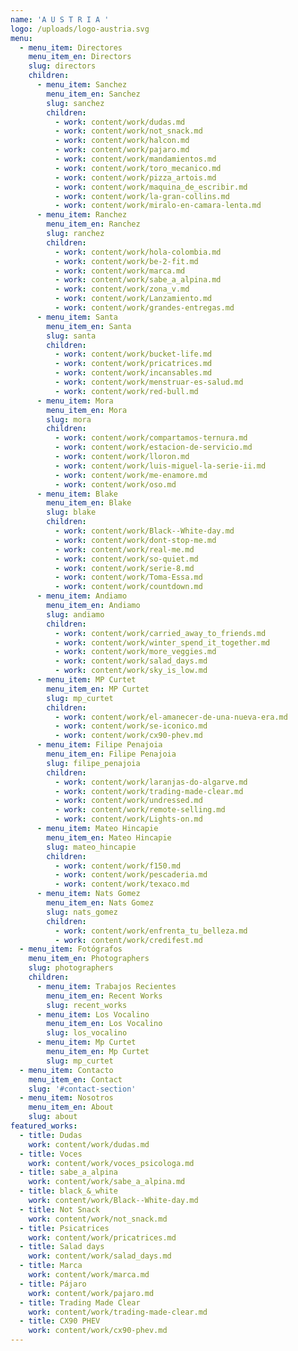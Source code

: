 ```yaml
---
name: 'A U S T R I A '
logo: /uploads/logo-austria.svg
menu:
  - menu_item: Directores
    menu_item_en: Directors
    slug: directors
    children:
      - menu_item: Sanchez
        menu_item_en: Sanchez
        slug: sanchez
        children:
          - work: content/work/dudas.md
          - work: content/work/not_snack.md
          - work: content/work/halcon.md
          - work: content/work/pajaro.md
          - work: content/work/mandamientos.md
          - work: content/work/toro_mecanico.md
          - work: content/work/pizza_artois.md
          - work: content/work/maquina_de_escribir.md
          - work: content/work/la-gran-collins.md
          - work: content/work/miralo-en-camara-lenta.md
      - menu_item: Ranchez
        menu_item_en: Ranchez
        slug: ranchez
        children:
          - work: content/work/hola-colombia.md
          - work: content/work/be-2-fit.md
          - work: content/work/marca.md
          - work: content/work/sabe_a_alpina.md
          - work: content/work/zona_v.md
          - work: content/work/Lanzamiento.md
          - work: content/work/grandes-entregas.md
      - menu_item: Santa
        menu_item_en: Santa
        slug: santa
        children:
          - work: content/work/bucket-life.md
          - work: content/work/pricatrices.md
          - work: content/work/incansables.md
          - work: content/work/menstruar-es-salud.md
          - work: content/work/red-bull.md
      - menu_item: Mora
        menu_item_en: Mora
        slug: mora
        children:
          - work: content/work/compartamos-ternura.md
          - work: content/work/estacion-de-servicio.md
          - work: content/work/lloron.md
          - work: content/work/luis-miguel-la-serie-ii.md
          - work: content/work/me-enamore.md
          - work: content/work/oso.md
      - menu_item: Blake
        menu_item_en: Blake
        slug: blake
        children:
          - work: content/work/Black--White-day.md
          - work: content/work/dont-stop-me.md
          - work: content/work/real-me.md
          - work: content/work/so-quiet.md
          - work: content/work/serie-8.md
          - work: content/work/Toma-Essa.md
          - work: content/work/countdown.md
      - menu_item: Andiamo
        menu_item_en: Andiamo
        slug: andiamo
        children:
          - work: content/work/carried_away_to_friends.md
          - work: content/work/winter_spend_it_together.md
          - work: content/work/more_veggies.md
          - work: content/work/salad_days.md
          - work: content/work/sky_is_low.md
      - menu_item: MP Curtet
        menu_item_en: MP Curtet
        slug: mp_curtet
        children:
          - work: content/work/el-amanecer-de-una-nueva-era.md
          - work: content/work/se-iconico.md
          - work: content/work/cx90-phev.md
      - menu_item: Filipe Penajoia
        menu_item_en: Filipe Penajoia
        slug: filipe_penajoia
        children:
          - work: content/work/laranjas-do-algarve.md
          - work: content/work/trading-made-clear.md
          - work: content/work/undressed.md
          - work: content/work/remote-selling.md
          - work: content/work/Lights-on.md
      - menu_item: Mateo Hincapie
        menu_item_en: Mateo Hincapie
        slug: mateo_hincapie
        children:
          - work: content/work/f150.md
          - work: content/work/pescaderia.md
          - work: content/work/texaco.md
      - menu_item: Nats Gomez
        menu_item_en: Nats Gomez
        slug: nats_gomez
        children:
          - work: content/work/enfrenta_tu_belleza.md
          - work: content/work/credifest.md
  - menu_item: Fotógrafos
    menu_item_en: Photographers
    slug: photographers
    children:
      - menu_item: Trabajos Recientes
        menu_item_en: Recent Works
        slug: recent_works
      - menu_item: Los Vocalino
        menu_item_en: Los Vocalino
        slug: los_vocalino
      - menu_item: Mp Curtet
        menu_item_en: Mp Curtet
        slug: mp_curtet
  - menu_item: Contacto
    menu_item_en: Contact
    slug: '#contact-section'
  - menu_item: Nosotros
    menu_item_en: About
    slug: about
featured_works:
  - title: Dudas
    work: content/work/dudas.md
  - title: Voces
    work: content/work/voces_psicologa.md
  - title: sabe_a_alpina
    work: content/work/sabe_a_alpina.md
  - title: black_&_white
    work: content/work/Black--White-day.md
  - title: Not Snack
    work: content/work/not_snack.md
  - title: Psicatrices
    work: content/work/pricatrices.md
  - title: Salad days
    work: content/work/salad_days.md
  - title: Marca
    work: content/work/marca.md
  - title: Pájaro
    work: content/work/pajaro.md
  - title: Trading Made Clear
    work: content/work/trading-made-clear.md
  - title: CX90 PHEV
    work: content/work/cx90-phev.md
---
```


